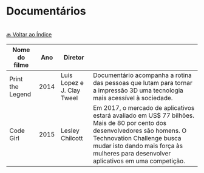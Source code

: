 # Documentários

<br>[🔙 Voltar ao Índice](./README.md)<br>

|Nome do filme| Ano |Diretor||
|---|---|---|---|
|Print the Legend|2014| Luis Lopez e J. Clay Tweel|Documentário acompanha a rotina das pessoas que lutam para tornar a impressão 3D uma tecnologia mais acessível à sociedade.|
|Code Girl|2015| Lesley Chilcott|Em 2017, o mercado de aplicativos estará avaliado em US$ 77 bilhões. Mais de 80 por cento dos desenvolvedores são homens. O Technovation Challenge busca mudar isto dando mais força às mulheres para desenvolver aplicativos em uma competição.|
